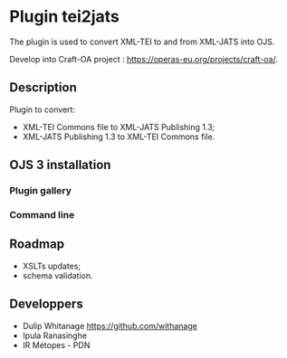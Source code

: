 # Plugin tei2jats

The plugin is used to convert XML-TEI to and from XML-JATS into OJS. 

Develop into Craft-OA project : https://operas-eu.org/projects/craft-oa/.



## Description

Plugin to convert:

- XML-TEI Commons file to XML-JATS Publishing 1.3;
- XML-JATS Publishing 1.3 to XML-TEI Commons file.



## OJS 3 installation

### Plugin gallery



### Command line





## Roadmap

- XSLTs updates;
- schema validation.



## Developpers

- Dulip Whitanage https://github.com/withanage
- Ipula Ranasinghe
- IR Métopes - PDN

